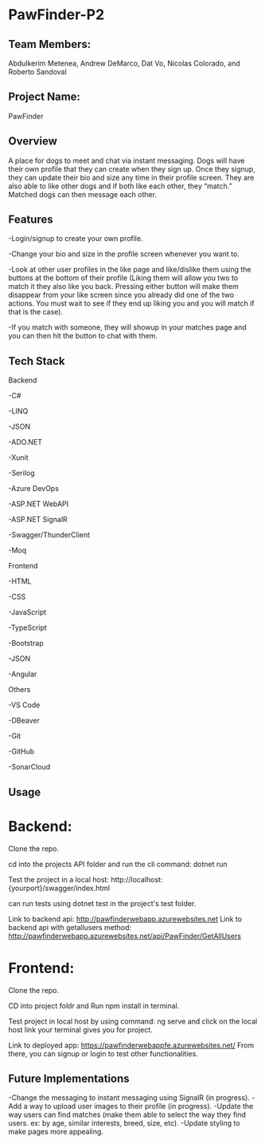 # PawFinder-P2

## Team Members:
Abdulkerim Metenea, Andrew DeMarco, Dat Vo, Nicolas Colorado, and Roberto Sandoval

## Project Name: 
PawFinder

## Overview
A place for dogs to meet and chat via instant messaging. Dogs will have their own profile that they can create when they sign up. Once they signup, they can update their bio and size any time in their profile screen. They are also able to like other dogs and if both like each other, they “match.” Matched dogs can then message each other. 

## Features
-Login/signup to create your own profile.

-Change your bio and size in the profile screen whenever you want to.

-Look at other user profiles in the like page and like/dislike them using the buttons at the bottom of their profile (Liking them will allow you two to match it they also like you back. Pressing either button will make them disappear from your like screen since you already did one of the two actions. You must wait to see if they end up liking you and you will match if that is the case).

-If you match with someone, they will showup in your matches page and you can then hit the button to chat with them. 

## Tech Stack

Backend

-C#

-LINQ

-JSON

-ADO.NET

-Xunit

-Serilog

-Azure DevOps

-ASP.NET WebAPI

-ASP.NET SignalR

-Swagger/ThunderClient

-Moq


Frontend

-HTML

-CSS

-JavaScript

-TypeScript

-Bootstrap

-JSON

-Angular

Others

-VS Code

-DBeaver

-Git

-GitHub

-SonarCloud

## Usage

# Backend:
Clone the repo.

cd into the projects API folder and run the cli command: dotnet run

Test the project in a local host: http://localhost:{yourport}/swagger/index.html

can run tests using dotnet test in the project's test folder.

Link to backend api: http://pawfinderwebapp.azurewebsites.net
Link to backend api with getallusers method: http://pawfinderwebapp.azurewebsites.net/api/PawFinder/GetAllUsers

# Frontend:
Clone the repo.

CD into project foldr and Run npm install in terminal.

Test project in local host by using command: ng serve and click on the local host link your terminal gives you for project.

Link to deployed app: https://pawfinderwebappfe.azurewebsites.net/
From there, you can signup or login to test other functionalities.

## Future Implementations
-Change the messaging to instant messaging using SignalR (in progress).
-Add a way to upload user images to their profile (in progress).
-Update the way users can find matches (make them able to select the way they find users. ex: by age, similar interests, breed, size, etc).
-Update styling to make pages more appealing.
